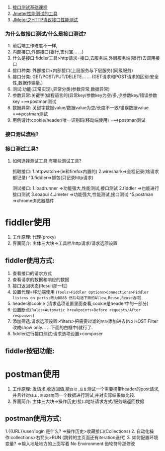 1. [接口测试基础课程](http://www.imooc.com/learn/738)
2. [Jmeter性能测试的工具](http://www.imooc.com/learn/278)
3. [JMeter之HTTP协议接口性能测试](http://www.imooc.com/learn/791)

### 为什么做接口测试/什么是接口测试?
1. 前后端工作进度不一样,
2. 内部接口,外部接口(银行,支付宝... ...)
3. 什么是接口:fiddler工具>http请求=接口,去服务端,外层服务端(银行)去调用接口
4. 接口种类: 外部接口+内部接口(上层服务与下层服务)(同级服务)
5. 接口分类: GET/POST/PUT/DELETE... ...  (GET请求和POST请求的区别:安全性,数据传输量.)
6. 测试:功能(正常实现),异常分类(参数异常,数据异常)
7. 参数异常:关键字(编程语言的)异常key/参数key为空/多,少参数key/错误参数key   ===>postman测试
8. 数据异常: 关键字数据value/数据value为空/长度不一致/错误数据value     ===>postman测试
9. 用例设计:cookie/header/唯一识别码(移动端使用)   ===>postman测试



### 接口测试流程?



### 接口测试工具?
1. 如何选择测试工具,有哪些测试工具?


      抓取接口:
      1.httpwatch=>(ie和firefox内置的)
      2.wireshark=>全程记录(啥请求都记录)
      ^3.fiddler=>抓包(只记录http请求)

      测试接口:
      1.loadrunner =>功能强大,性能测试,接口测试
      2.fiddler =>也能进行接口测试
      3.soapui
      4.Jmeter  =>功能强大,性能测试,接口测试
      ^5.postman  =>chrome浏览器插件






# fiddler使用
1. 工作原理: 代理(proxy)
2. 界面简介: 主体三大块=>工具栏/http请求/请求选项设置
## fiddler使用方式:
1. 查看接口的请求方式
2. 查看请求的数据和响应的数据
3. 接口返回状态(Result那一栏)
4. 设置代理=移动端使用 (`Tools>Fiddler Options>Connections>Fiddler listens on ports:改为8888 然后勾选下面的Allow,Reuse,Reuse选项`)
5. header和cookie (请求选项设置里面查看,cookie是header中的一部分)
6. 设置断点(`Rules>Automatic breakpoints>Before requests/After responses`)
7. 添加筛选:请求选项设置>filters>把需要过滤的`地址`添加进去(No HOST Filter改成show only... ...下面的白框中)就行了.
8. fiddler进行接口测试:请求选项设置>composer


## fiddler按钮功能:


# postman使用
1. 工作原理: 发请求,收返回值,能`自动` ,`反复`测试一个需要携带header的post请求,并且针对`线上,测试环境`同一个数据进行测试,并对实际结果做比较.
2. 界面简介: 主体三大块=>操作历史/接口地址请求方式/服务端返回数据
## postman使用方式:
1.{{URL}}user/login 是什么?  =>操作历史>收藏接口(Collections)
2. 自动化操作:collections>右箭头>RUN  (跳转的主页面还有iteration迭代)
3. 如何配置环境变量?  =>输入地址地方的上面写着 No Environment 齿轮符号那修改
